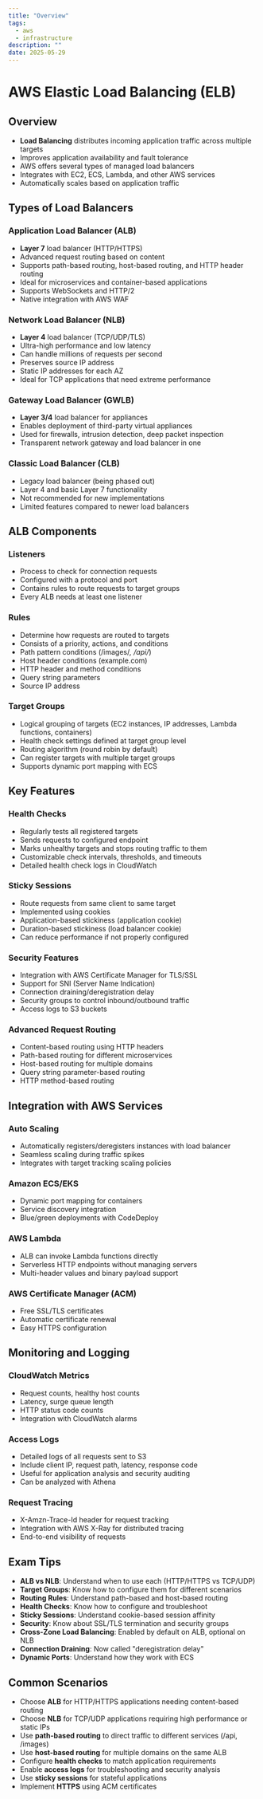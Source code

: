 ```yaml
---
title: "Overview"
tags:
  - aws
  - infrastructure
description: ""
date: 2025-05-29
---
```


# AWS Elastic Load Balancing (ELB)

## Overview
- **Load Balancing** distributes incoming application traffic across multiple targets
- Improves application availability and fault tolerance
- AWS offers several types of managed load balancers
- Integrates with EC2, ECS, Lambda, and other AWS services
- Automatically scales based on application traffic

## Types of Load Balancers

### Application Load Balancer (ALB)
- **Layer 7** load balancer (HTTP/HTTPS)
- Advanced request routing based on content
- Supports path-based routing, host-based routing, and HTTP header routing
- Ideal for microservices and container-based applications
- Supports WebSockets and HTTP/2
- Native integration with AWS WAF

### Network Load Balancer (NLB)
- **Layer 4** load balancer (TCP/UDP/TLS)
- Ultra-high performance and low latency
- Can handle millions of requests per second
- Preserves source IP address
- Static IP addresses for each AZ
- Ideal for TCP applications that need extreme performance

### Gateway Load Balancer (GWLB)
- **Layer 3/4** load balancer for appliances
- Enables deployment of third-party virtual appliances
- Used for firewalls, intrusion detection, deep packet inspection
- Transparent network gateway and load balancer in one

### Classic Load Balancer (CLB)
- Legacy load balancer (being phased out)
- Layer 4 and basic Layer 7 functionality
- Not recommended for new implementations
- Limited features compared to newer load balancers

## ALB Components

### Listeners
- Process to check for connection requests
- Configured with a protocol and port
- Contains rules to route requests to target groups
- Every ALB needs at least one listener

### Rules
- Determine how requests are routed to targets
- Consists of a priority, actions, and conditions
- Path pattern conditions (/images/*, /api/*)
- Host header conditions (example.com)
- HTTP header and method conditions
- Query string parameters
- Source IP address

### Target Groups
- Logical grouping of targets (EC2 instances, IP addresses, Lambda functions, containers)
- Health check settings defined at target group level
- Routing algorithm (round robin by default)
- Can register targets with multiple target groups
- Supports dynamic port mapping with ECS

## Key Features

### Health Checks
- Regularly tests all registered targets
- Sends requests to configured endpoint
- Marks unhealthy targets and stops routing traffic to them
- Customizable check intervals, thresholds, and timeouts
- Detailed health check logs in CloudWatch

### Sticky Sessions
- Route requests from same client to same target
- Implemented using cookies
- Application-based stickiness (application cookie)
- Duration-based stickiness (load balancer cookie)
- Can reduce performance if not properly configured

### Security Features
- Integration with AWS Certificate Manager for TLS/SSL
- Support for SNI (Server Name Indication)
- Connection draining/deregistration delay
- Security groups to control inbound/outbound traffic
- Access logs to S3 buckets

### Advanced Request Routing
- Content-based routing using HTTP headers
- Path-based routing for different microservices
- Host-based routing for multiple domains
- Query string parameter-based routing
- HTTP method-based routing

## Integration with AWS Services

### Auto Scaling
- Automatically registers/deregisters instances with load balancer
- Seamless scaling during traffic spikes
- Integrates with target tracking scaling policies

### Amazon ECS/EKS
- Dynamic port mapping for containers
- Service discovery integration
- Blue/green deployments with CodeDeploy

### AWS Lambda
- ALB can invoke Lambda functions directly
- Serverless HTTP endpoints without managing servers
- Multi-header values and binary payload support

### AWS Certificate Manager (ACM)
- Free SSL/TLS certificates
- Automatic certificate renewal
- Easy HTTPS configuration

## Monitoring and Logging

### CloudWatch Metrics
- Request counts, healthy host counts
- Latency, surge queue length
- HTTP status code counts
- Integration with CloudWatch alarms

### Access Logs
- Detailed logs of all requests sent to S3
- Include client IP, request path, latency, response code
- Useful for application analysis and security auditing
- Can be analyzed with Athena

### Request Tracing
- X-Amzn-Trace-Id header for request tracking
- Integration with AWS X-Ray for distributed tracing
- End-to-end visibility of requests

## Exam Tips
- **ALB vs NLB**: Understand when to use each (HTTP/HTTPS vs TCP/UDP)
- **Target Groups**: Know how to configure them for different scenarios
- **Routing Rules**: Understand path-based and host-based routing
- **Health Checks**: Know how to configure and troubleshoot
- **Sticky Sessions**: Understand cookie-based session affinity
- **Security**: Know about SSL/TLS termination and security groups
- **Cross-Zone Load Balancing**: Enabled by default on ALB, optional on NLB
- **Connection Draining**: Now called "deregistration delay"
- **Dynamic Ports**: Understand how they work with ECS

## Common Scenarios
- Choose **ALB** for HTTP/HTTPS applications needing content-based routing
- Choose **NLB** for TCP/UDP applications requiring high performance or static IPs
- Use **path-based routing** to direct traffic to different services (/api, /images)
- Use **host-based routing** for multiple domains on the same ALB
- Configure **health checks** to match application requirements
- Enable **access logs** for troubleshooting and security analysis
- Use **sticky sessions** for stateful applications
- Implement **HTTPS** using ACM certificates